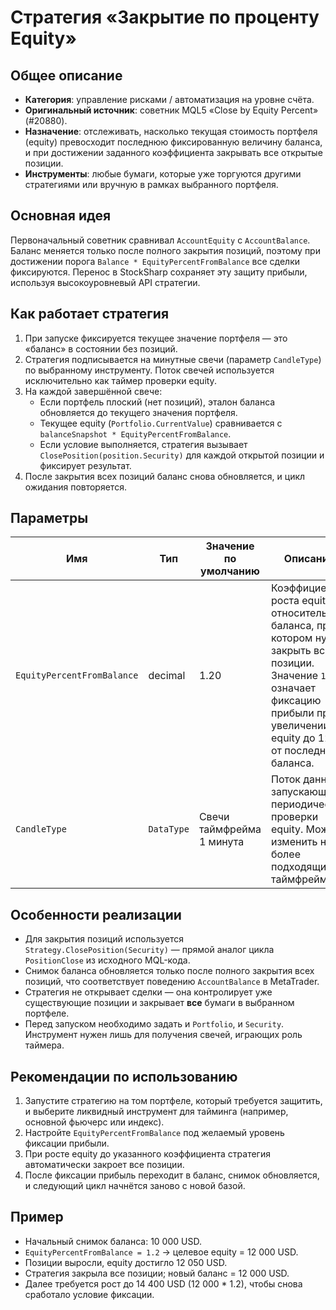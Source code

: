 # Стратегия «Закрытие по проценту Equity»

## Общее описание
- **Категория**: управление рисками / автоматизация на уровне счёта.
- **Оригинальный источник**: советник MQL5 «Close by Equity Percent» (#20880).
- **Назначение**: отслеживать, насколько текущая стоимость портфеля (equity) превосходит последнюю фиксированную величину баланса, и при достижении заданного коэффициента закрывать все открытые позиции.
- **Инструменты**: любые бумаги, которые уже торгуются другими стратегиями или вручную в рамках выбранного портфеля.

## Основная идея
Первоначальный советник сравнивал `AccountEquity` с `AccountBalance`. Баланс меняется только после полного закрытия позиций, поэтому при достижении порога `Balance * EquityPercentFromBalance` все сделки фиксируются. Перенос в StockSharp сохраняет эту защиту прибыли, используя высокоуровневый API стратегии.

## Как работает стратегия
1. При запуске фиксируется текущее значение портфеля — это «баланс» в состоянии без позиций.
2. Стратегия подписывается на минутные свечи (параметр `CandleType`) по выбранному инструменту. Поток свечей используется исключительно как таймер проверки equity.
3. На каждой завершённой свече:
   - Если портфель плоский (нет позиций), эталон баланса обновляется до текущего значения портфеля.
   - Текущее equity (`Portfolio.CurrentValue`) сравнивается с `balanceSnapshot * EquityPercentFromBalance`.
   - Если условие выполняется, стратегия вызывает `ClosePosition(position.Security)` для каждой открытой позиции и фиксирует результат.
4. После закрытия всех позиций баланс снова обновляется, и цикл ожидания повторяется.

## Параметры
| Имя | Тип | Значение по умолчанию | Описание |
| --- | --- | --------------------- | -------- |
| `EquityPercentFromBalance` | decimal | 1.20 | Коэффициент роста equity относительно баланса, при котором нужно закрыть все позиции. Значение `1.20` означает фиксацию прибыли при увеличении equity до 120% от последнего баланса. |
| `CandleType` | `DataType` | Свечи таймфрейма 1 минута | Поток данных, запускающий периодические проверки equity. Можно изменить на более подходящий таймфрейм. |

## Особенности реализации
- Для закрытия позиций используется `Strategy.ClosePosition(Security)` — прямой аналог цикла `PositionClose` из исходного MQL-кода.
- Снимок баланса обновляется только после полного закрытия всех позиций, что соответствует поведению `AccountBalance` в MetaTrader.
- Стратегия не открывает сделки — она контролирует уже существующие позиции и закрывает **все** бумаги в выбранном портфеле.
- Перед запуском необходимо задать и `Portfolio`, и `Security`. Инструмент нужен лишь для получения свечей, играющих роль таймера.

## Рекомендации по использованию
1. Запустите стратегию на том портфеле, который требуется защитить, и выберите ликвидный инструмент для тайминга (например, основной фьючерс или индекс).
2. Настройте `EquityPercentFromBalance` под желаемый уровень фиксации прибыли.
3. При росте equity до указанного коэффициента стратегия автоматически закроет все позиции.
4. После фиксации прибыль переходит в баланс, снимок обновляется, и следующий цикл начнётся заново с новой базой.

## Пример
- Начальный снимок баланса: 10 000 USD.
- `EquityPercentFromBalance = 1.2` → целевое equity = 12 000 USD.
- Позиции выросли, equity достигло 12 050 USD.
- Стратегия закрыла все позиции; новый баланс = 12 000 USD.
- Далее требуется рост до 14 400 USD (12 000 * 1.2), чтобы снова сработало условие фиксации.
